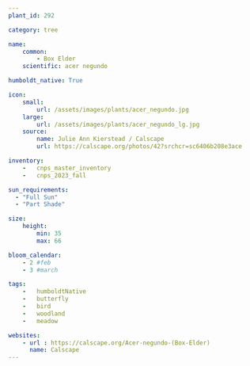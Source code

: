 ```yaml
---
plant_id: 292

category: tree

name: 
    common: 
        - Box Elder
    scientific: acer negundo

humboldt_native: True

icon: 
    small: 
        url: /assets/images/plants/acer_negundo.jpg 
    large: 
        url: /assets/images/plants/acer_negundo_lg.jpg 
    source: 
        name: Julie Ann Kierstead / Calscape
        url: https://calscape.org/photos/42?srchcr=sc6406b208e3ace 

inventory: 
    -   cnps_master_inventory
    -   cnps_2023_fall

sun_requirements:
  - "Full Sun"
  - "Part Shade"

size:
    height: 
        min: 35
        max: 66

bloom_calendar: 
    - 2 #feb
    - 3 #march

tags:  
    -   humboldtNative
    -   butterfly
    -   bird
    -   woodland
    -   meadow

websites:
    - url : https://calscape.org/Acer-negundo-(Box-Elder) 
      name: Calscape
---
```




